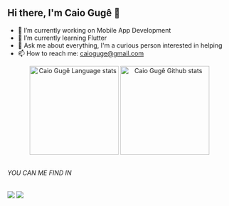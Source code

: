 ## Hi there, I'm Caio Gugê 👋

- 🔭 I’m currently working on Mobile App Development
- 🌱 I’m currently learning Flutter
- 💬 Ask me about everything, I'm a curious person interested in helping
- 📫 How to reach me: caioguge@gmail.com

<!-- Dark Mode -->
<div align="center"> 

<img height=200 src="https://github-readme-stats-git-masterrstaa-rickstaa.vercel.app/api/top-langs/?username=caioguge&layout=compact&langs_count=10&hide_border=true&include_orgs=true&theme=dark&bg_color=000000#gh-dark-mode-only" alt="Caio Gugê Language stats" />

<img height=200 src="https://github-readme-stats-git-masterrstaa-rickstaa.vercel.app/api?username=caioguge&show_icons=true&count_private=true&line_height=28&hide_border=true&card_width=400&include_all_commits=true&include_orgs=true&exclude_repo=github-readme-stats&theme=dark&bg_color=000000#gh-dark-mode-only" alt="Caio Gugê Github stats" />

</div>

##

###### YOU CAN ME FIND IN

<div>
 <a href="https://www.linkedin.com/in/caioguge/" target="_blank"><img src="https://img.shields.io/badge/-LinkedIn-%230077B5?style=for-the-badge&logo=linkedin&logoColor=white"></a> 
  <a href = "mailto:caioguge@gmail.com" target="_blank"><img src="https://img.shields.io/badge/-Gmail-%23333?style=for-the-badge&logo=gmail&logoColor=white" ></a>
</div>
